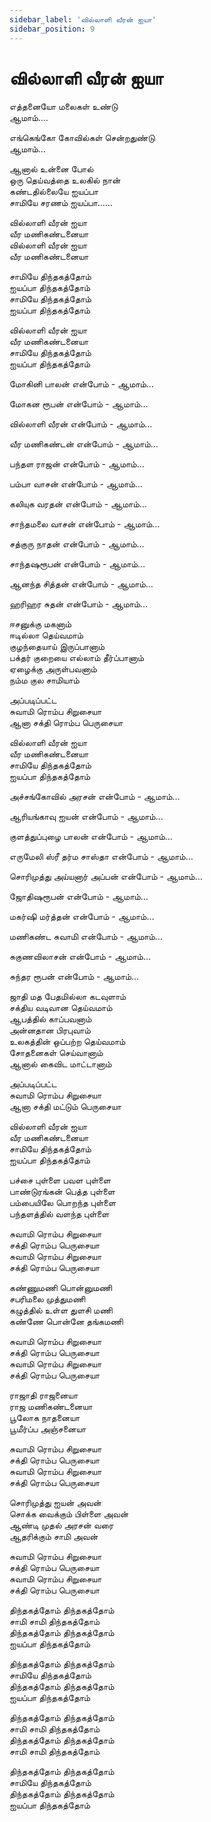 ```yaml
---
sidebar_label: 'வில்லாளி வீரன் ஐயா'
sidebar_position: 9
---
```


# **வில்லாளி வீரன் ஐயா**

எத்தனையோ மலைகள் உண்டு  
ஆமாம்….

எங்கெங்கோ கோவில்கள் சென்றதுண்டு  
ஆமாம்…

ஆனால் உன்னை போல்  
ஒரு தெய்வத்தை உலகில் நான்  
கண்டதில்லையே ஐயப்பா  
சாமியே சரணம் ஐயப்பா……

வில்லாளி வீரன் ஐயா  
வீர மணிகண்டனையா  
வில்லாளி வீரன் ஐயா  
வீர மணிகண்டனையா

சாமியே திந்தகத்தோம்  
ஐயப்பா திந்தகத்தோம்  
சாமியே திந்தகத்தோம்  
ஐயப்பா திந்தகத்தோம்

வில்லாளி வீரன் ஐயா  
வீர மணிகண்டனையா  
சாமியே திந்தகத்தோம்  
ஐயப்பா திந்தகத்தோம்

மோகினி பாலன் என்போம் \- ஆமாம்…

மோகன ரூபன் என்போம் \- ஆமாம்…

வில்லாளி வீரன் என்போம் \- ஆமாம்…

வீர மணிகண்டன் என்போம் \- ஆமாம்…

பந்தள ராஜன் என்போம் \- ஆமாம்…

பம்பா வாசன் என்போம் \- ஆமாம்…

கலியுக வரதன் என்போம் \- ஆமாம்…

சாந்தமலை வாசன் என்போம் \- ஆமாம்…

சத்குரு நாதன் என்போம் \- ஆமாம்…

சாந்தஷரூபன் என்போம் \- ஆமாம்…

ஆனந்த சித்தன் என்போம் \- ஆமாம்…

ஹரிஹர சுதன் என்போம் \- ஆமாம்…

ஈசனுக்கு மகனாம்  
ஈடில்லா தெய்வமாம்  
குழந்தையாய் இருப்பானாம்  
பக்தர் குறையை எல்லாம் தீர்ப்பானாம்  
ஏழைக்கு அருள்பவனாம்  
நம்ம குல சாமியாம்

அப்படிப்பட்ட  
சுவாமி ரொம்ப சிறுசையா  
ஆனா சக்தி ரொம்ப பெருசையா

வில்லாளி வீரன் ஐயா  
வீர மணிகண்டனையா  
சாமியே திந்தகத்தோம்  
ஐயப்பா திந்தகத்தோம்

அச்சங்கோவில் அரசன் என்போம் \- ஆமாம்…

ஆரியங்காவு ஐயன் என்போம் \- ஆமாம்…

குளத்துப்புழை பாலன் என்போம் \- ஆமாம்…

எருமேலி ஸ்ரீ தர்ம சாஸ்தா என்போம் \- ஆமாம்…

சொரிமுத்து அய்யனார் அப்பன் என்போம் \- ஆமாம்…

ஜோதிஷரூபன் என்போம் \- ஆமாம்…

மகர்ஷி மர்த்தன் என்போம் \- ஆமாம்…

மணிகண்ட சுவாமி என்போம் \- ஆமாம்…

சுகுணவிலாசன் என்போம் \- ஆமாம்…

சுந்தர ரூபன் என்போம் \- ஆமாம்…

ஜாதி மத பேதமில்லா கடவுளாம்   
சக்திய வடிவான தெய்வமாம்  
ஆபத்தில் காப்பவனாம்  
அன்னதான பிரபுவாம்  
உலகத்தின் ஒப்பற்ற தெய்வமாம்  
சோதனைகள் செய்வானாம்  
ஆனால் கைவிட மாட்டானாம்

அப்படிப்பட்ட  
சுவாமி ரொம்ப சிறுசையா  
ஆனா சக்தி மட்டும் பெருசையா

வில்லாளி வீரன் ஐயா  
வீர மணிகண்டனையா  
சாமியே திந்தகத்தோம்  
ஐயப்பா திந்தகத்தோம்

பச்சை புள்ளை பவள புள்ளை  
பாண்டுரங்கன் பெத்த புள்ளை  
பம்பையிலே பொறந்த புள்ளை  
பந்தளத்தில் வளந்த புள்ளை

சுவாமி ரொம்ப சிறுசையா  
சக்தி ரொம்ப பெருசையா  
சுவாமி ரொம்ப சிறுசையா  
சக்தி ரொம்ப பெருசையா

கண்ணுமணி பொன்னுமணி  
சபரிமலை முத்துமணி  
கழுத்தில் உள்ள துளசி மணி  
கண்ணே பொன்னே தங்கமணி

சுவாமி ரொம்ப சிறுசையா  
சக்தி ரொம்ப பெருசையா  
சுவாமி ரொம்ப சிறுசையா  
சக்தி ரொம்ப பெருசையா

ராஜாதி ராஜனையா  
ராஜ மணிகண்டனையா  
பூலோக நாதனையா  
பூமீர்ப்ப அஞ்சனையா

சுவாமி ரொம்ப சிறுசையா  
சக்தி ரொம்ப பெருசையா  
சுவாமி ரொம்ப சிறுசையா  
சக்தி ரொம்ப பெருசையா

சொரிமுத்து ஐயன் அவன்  
சொக்க வைக்கும் பிள்ளை அவன்  
ஆண்டி முதல் அரசன் வரை  
ஆதரிக்கும் சாமி அவன்

சுவாமி ரொம்ப சிறுசையா  
சக்தி ரொம்ப பெருசையா  
சுவாமி ரொம்ப சிறுசையா  
சக்தி ரொம்ப பெருசையா

திந்தகத்தோம் திந்தகத்தோம்  
சாமி சாமி திந்தகத்தோம்  
திந்தகத்தோம் திந்தகத்தோம்  
ஐயப்பா திந்தகத்தோம்

திந்தகத்தோம் திந்தகத்தோம்  
சாமியே திந்தகத்தோம்  
திந்தகத்தோம் திந்தகத்தோம்  
ஐயப்பா திந்தகத்தோம்

திந்தகத்தோம் திந்தகத்தோம்  
சாமி சாமி திந்தகத்தோம்  
திந்தகத்தோம் திந்தகத்தோம்  
சாமி சாமி திந்தகத்தோம்

திந்தகத்தோம் திந்தகத்தோம்  
சாமியே திந்தகத்தோம்  
திந்தகத்தோம் திந்தகத்தோம்  
ஐயப்பா திந்தகத்தோம்
